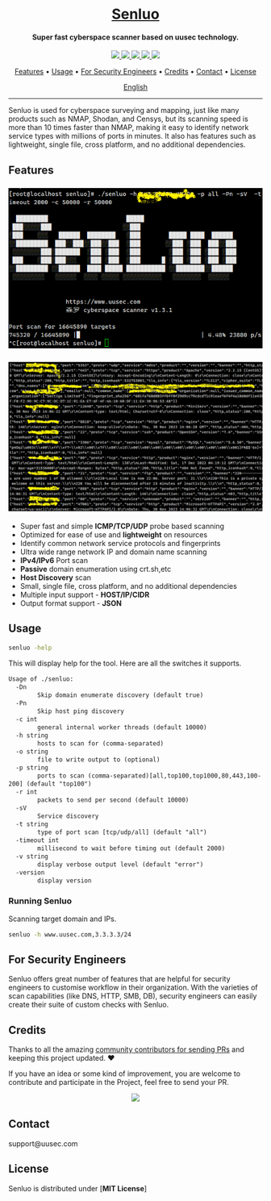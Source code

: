 <h1 align="center">
  <br>
  <a href="https://www.uusec.com">Senluo</a>
</h1>

<h4 align="center">Super fast cyberspace scanner based on uusec technology.</h4>

<p align="center">
<a href="https://github.com/Safe3/senluo/releases"><img src="https://img.shields.io/github/downloads/Safe3/senluo/total">
<a href="https://github.com/Safe3/senluo/graphs/contributors"><img src="https://img.shields.io/github/contributors-anon/Safe3/senluo">
<a href="https://github.com/Safe3/senluo/releases/"><img src="https://img.shields.io/github/release/Safe3/senluo">
<a href="https://github.com/Safe3/senluo/issues"><img src="https://img.shields.io/github/issues-raw/Safe3/senluo">
<a href="https://github.com/Safe3/senluo/discussions"><img src="https://img.shields.io/github/discussions/Safe3/senluo">
</p>
<p align="center">
  <a href="#features">Features</a> •
  <a href="#usage">Usage</a> •
  <a href="#for-security-engineers">For Security Engineers</a> •
  <a href="#credits">Credits</a> •
  <a href="#contact">Contact</a> •
  <a href="#license">License</a>
</p>


<p align="center">
  <a href="https://github.com/Safe3/senluo/blob/main/README.md">English</a><!-- •
  <a href="https://github.com/Safe3/senluo/blob/main/README_CN.md">中文</a>-->
</p>


---

Senluo is used for cyberspace surveying and mapping, just like many products such as NMAP, Shodan, and Censys, but its scanning speed is more than 10 times faster than NMAP, making it easy to identify network service types with millions of ports in minutes. It also has features such as lightweight, single file, cross platform, and no additional dependencies.

## Features

<h3 align="center">
  <img src="https://github.com/Safe3/senluo/blob/main/senluo.png" alt="Senluo" width="700px">
  <br>
</h3>
<h3 align="center">
  <img src="https://github.com/Safe3/senluo/blob/main/results.png" alt="Results" width="700px">
  <br>
</h3>

 - Super fast and simple **ICMP/TCP/UDP** probe based scanning
 - Optimized for ease of use and **lightweight** on resources
 - Identify common network service protocols and fingerprints
 - Ultra wide range network IP and domain name scanning
 - **IPv4/IPv6** Port scan 
 - **Passive** domain enumeration using crt.sh,etc
 - **Host Discovery** scan
 - Small, single file, cross platform, and no additional dependencies
 - Multiple input support - **HOST/IP/CIDR**
 - Output format support - **JSON**

## Usage

```sh
senluo -help
```

This will display help for the tool. Here are all the switches it supports.


```console
Usage of ./senluo:
  -Dn
    	Skip domain enumerate discovery (default true)
  -Pn
    	Skip host ping discovery
  -c int
    	general internal worker threads (default 10000)
  -h string
    	hosts to scan for (comma-separated)
  -o string
    	file to write output to (optional)
  -p string
    	ports to scan (comma-separated)[all,top100,top1000,80,443,100-200] (default "top100")
  -r int
    	packets to send per second (default 10000)
  -sV
    	Service discovery
  -t string
    	type of port scan [tcp/udp/all] (default "all")
  -timeout int
    	millisecond to wait before timing out (default 2000)
  -v string
    	display verbose output level (default "error")
  -version
    	display version
```

### Running Senluo

Scanning target domain and IPs.

```sh
senluo -h www.uusec.com,3.3.3.3/24
```


## For Security Engineers

Senluo offers great number of features that are helpful for security engineers to customise workflow in their organization. With the varieties of scan capabilities (like DNS, HTTP, SMB, DB), security engineers can easily create their suite of custom checks with Senluo.


## Credits

Thanks to all the amazing [community contributors for sending PRs](https://github.com/Safe3/senluo/graphs/contributors) and keeping this project updated. :heart:

If you have an idea or some kind of improvement, you are welcome to contribute and participate in the Project, feel free to send your PR.

<p align="center">
<a href="https://github.com/Safe3/senluo/graphs/contributors">
  <img src="https://contrib.rocks/image?repo=Safe3/senluo&max=500">
</a>
</p>

## Contact

<p><span style="unicode-bidi: bidi-override; direction: rtl;">moc.cesuu@troppus</span></p>



## License

Senluo is distributed under [**MIT License**]
